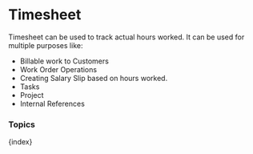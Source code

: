 <!-- add-breadcrumbs -->
# Timesheet

Timesheet can be used to track actual hours worked. It can be used for multiple purposes like:

* Billable work to Customers
* Work Order Operations
* Creating Salary Slip based on hours worked.
* Tasks
* Project
* Internal References

### Topics

{index}